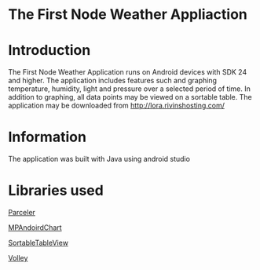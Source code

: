 # The First Node Weather Appliaction

# Introduction
The First Node Weather Application runs on Android devices with SDK 24 and higher.
The application includes features such and graphing temperature, humidity, light and pressure over a selected period of time.
In addition to graphing, all data points may be viewed on a sortable table.
The application may be downloaded from http://lora.rivinshosting.com/

# Information
The application was built with Java using android studio

# Libraries used
[Parceler](https://github.com/johncarl81/parceler)

[MPAndoirdChart](https://github.com/PhilJay/MPAndroidChart#gradle-setup)

[SortableTableView](https://github.com/ISchwarz23/SortableTableView)

[Volley](https://github.com/ISchwarz23/SortableTableView)